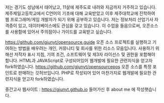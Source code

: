 저는 경기도 성남에서 태어났고, 11살에 제주도로 내려와 지금까지 거주하고 있습니다.
제주제일고등학교에서 C언어의 기초에 대해 교육받았고 이후 제주대학교에 진학하여 웹 프로그래머/게임 개발자가 되기 위해 공부하고 있습니다.
저는 정보처리 산업기사 자격증이 있고, 데이터베이스에도 관심을 갖고 있습니다.
이 수업을 들음으로써, 오픈소스를 사용함에 있어서 주의점이나 가이드를 교육받고 싶습니다.

https://github.com/gjunyt/opensource.guide
오픈 소스 프로젝트를 실행하고 기여하는 방법을 배우려는 개인, 커뮤니티 및 회사를 위한 리소스 모음입니다. 사용하기 위해선 저작자 표시 지침, 기여 조건, 소프트웨어 및 제3자 라이선스 및 권한을 포함해야 합니다. HTML과 JAVAScript로 구성되어있어 웹개발에 필요한 관련지식을 얻고자 fork하였습니다.
https://github.com/gjunyt/opensourcepos
오픈 소스를 특정 포인트로 판매하는 깃허브입니다. PHP로 작성되어 있어 마찬가지로 웹개발에 필요한 관련지식을 얻고자 fork하였습니다.

중간고사 웹사이트 : https://gjunyt.github.io
들어가신 후 about me 에 작성햇습니다.
